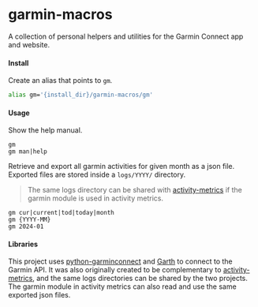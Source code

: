 # garmin-macros
A collection of personal helpers and utilities for the Garmin Connect app and website.

#### Install

Create an alias that points to `gm`.

```bash
alias gm='{install_dir}/garmin-macros/gm'
```

#### Usage

Show the help manual.

```console
gm
gm man|help
```

Retrieve and export all garmin activities for given month as a json file. Exported files are stored inside a `logs/YYYY/` directory. 

> The same logs directory can be shared with [activity-metrics](https://github.com/ryt/activity-metrics) if the garmin module is used in activity metrics.

```console
gm cur|current|tod|today|month
gm {YYYY-MM}
gm 2024-01
```

#### Libraries
This project uses [python-garminconnect](https://github.com/cyberjunky/python-garminconnect) and [Garth](https://github.com/matin/garth) to connect to the Garmin API. It was also originally created to be complementary to [activity-metrics](https://github.com/ryt/activity-metrics), and the same logs directories can be shared by the two projects. The garmin module in activity metrics can also read and use the same exported json files.


